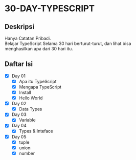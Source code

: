 # 30-DAY-TYPESCRIPT
## Deskripsi
Hanya Catatan Pribadi.  
Belajar TypeScript Selama 30 hari berturut-turut, dan lihat bisa menghasilkan apa dari 30 hari itu.
## Daftar Isi
- [x] Day 01
  - [x] Apa itu TypeScript
  - [x] Mengapa TypeScript
  - [x] Install
  - [x] Hello World
- [x] Day 02
  - [x] Data Types
- [x] Day 03
  - [x] Variable
- [x] Day 04
  - [x] Types & Inteface
- [x] Day 05
  - [x] tuple
  - [x] union
  - [x] number 
